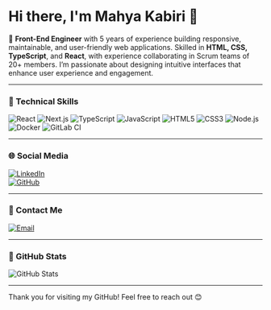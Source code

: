 # Hi there, I'm Mahya Kabiri 👋

🌟 **Front-End Engineer** with 5 years of experience building responsive, maintainable, and user-friendly web applications. Skilled in **HTML, CSS, TypeScript**, and **React**, with experience collaborating in Scrum teams of 20+ members. I’m passionate about designing intuitive interfaces that enhance user experience and engagement.

---

### 🚀 Technical Skills

![React](https://img.shields.io/badge/React-61DAFB?logo=react&logoColor=white&style=for-the-badge)
![Next.js](https://img.shields.io/badge/Next.js-000000?logo=next.js&logoColor=white&style=for-the-badge)
![TypeScript](https://img.shields.io/badge/TypeScript-3178C6?logo=typescript&logoColor=white&style=for-the-badge)
![JavaScript](https://img.shields.io/badge/JavaScript-F7DF1E?logo=javascript&logoColor=black&style=for-the-badge)
![HTML5](https://img.shields.io/badge/HTML5-E34F26?logo=html5&logoColor=white&style=for-the-badge)
![CSS3](https://img.shields.io/badge/CSS3-1572B6?logo=css3&logoColor=white&style=for-the-badge)
![Node.js](https://img.shields.io/badge/Node.js-339933?logo=node.js&logoColor=white&style=for-the-badge)
![Docker](https://img.shields.io/badge/Docker-2496ED?logo=docker&logoColor=white&style=for-the-badge)
![GitLab CI](https://img.shields.io/badge/GitLab_CI-FC6D26?logo=gitlab&logoColor=white&style=for-the-badge)


---

### 🌐 Social Media

[![LinkedIn](https://img.shields.io/badge/LinkedIn-Connect-blue?logo=linkedin&logoColor=white&style=for-the-badge)](https://www.linkedin.com/in/mahya-kabiri/)  
[![GitHub](https://img.shields.io/badge/GitHub-Follow-lightgrey?logo=github&logoColor=white&style=for-the-badge)](https://github.com/mahyaa21)

---

### 📧 Contact Me

[![Email](https://img.shields.io/badge/Email-Contact%20Me-red?logo=gmail&logoColor=white&style=for-the-badge)](mailto:mahya.kabiri21@gmail.com)

---

### 🌟 GitHub Stats
![GitHub Stats](https://github-readme-stats.vercel.app/api?username=mahyaa21&show_icons=true&theme=radical)


---

Thank you for visiting my GitHub! Feel free to reach out 😊
